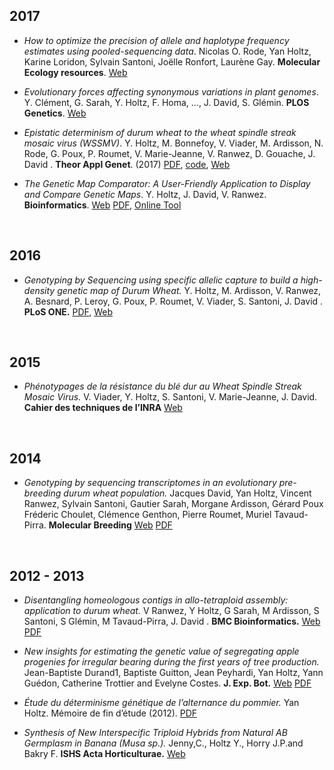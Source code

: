 ## 2017

- *How to optimize the precision of allele and haplotype frequency estimates using pooled-sequencing data*. Nicolas O. Rode, Yan Holtz, Karine Loridon, Sylvain Santoni, Joëlle Ronfort, Laurène Gay. **Molecular Ecology resources**. [Web](https://onlinelibrary.wiley.com/doi/abs/10.1111/1755-0998.12723)

- *Evolutionary forces affecting synonymous variations in plant genomes*. Y. Clément, G. Sarah, Y. Holtz, F. Homa, …, J. David, S. Glémin. **PLOS Genetics**. [Web](http://journals.plos.org/plosgenetics/article?id=10.1371/journal.pgen.1006799)

- *Epistatic determinism of durum wheat to the wheat spindle streak mosaic virus (WSSMV)*. Y. Holtz, M. Bonnefoy, V. Viader, M. Ardisson, N. Rode, G. Poux, P. Roumet, V. Marie-Jeanne, V. Ranwez, D. Gouache, J. David . **Theor Appl Genet**. (2017) [PDF](https://github.com/holtzy/Publication/blob/master/File/Wheat_WSSMV_HoltzEtAl.pdf), [code](https://github.com/holtzy/Publication-WSSMV-Resistance), [Web](https://link.springer.com/article/10.1007/s00122-017-2904-6)

- *The Genetic Map Comparator: A User-Friendly Application to Display and Compare Genetic Maps*. Y. Holtz, J. David, V. Ranwez. **Bioinformatics**. [Web](https://academic.oup.com/bioinformatics/article/33/9/1387/2908431) [PDF](https://github.com/holtzy/Publication/blob/master/File/GenMapComp_HoltzEtAl.pdf), [Online Tool](http://www.agap-sunshine.inra.fr/genmapcomp/)

<br>



## 2016

- *Genotyping by Sequencing using specific allelic capture to build a high-density genetic map of Durum Wheat.* Y. Holtz, M. Ardisson, V. Ranwez, A. Besnard, P. Leroy, G. Poux, P. Roumet, V. Viader, S. Santoni, J. David . **PLoS ONE.** [PDF](https://github.com/holtzy/Publication/blob/master/File/Capture_HoltzEtAl.pdf), [Web](http://journals.plos.org/plosone/article?id=10.1371/journal.pone.0154609)

<br>



## 2015

- *Phénotypages de la résistance du blé dur au Wheat Spindle Streak Mosaic Virus.* V. Viader, Y. Holtz, S. Santoni, V. Marie-Jeanne, J. David.  **Cahier des techniques de l’INRA** [Web](https://www6.inra.fr/cahier_des_techniques/Les-Cahiers-parus/Les-N-reguliers/20152/Cahier-N-85/Art1-ct85-2015)

<br>



## 2014

- *Genotyping by sequencing transcriptomes in an evolutionary pre-breeding durum wheat population.* Jacques David, Yan Holtz, Vincent Ranwez, Sylvain Santoni, Gautier Sarah, Morgane Ardisson, Gérard Poux Fréderic Choulet, Clémence Genthon, Pierre Roumet, Muriel Tavaud-Pirra. **Molecular Breeding** [Web](https://link.springer.com/article/10.1007/s11032-014-0179-z) [PDF](https://github.com/holtzy/Publication/blob/master/File/GenotBySeq_DavidEtAl.pdf)

<br>


## 2012 - 2013

- *Disentangling homeologous contigs in allo-tetraploid assembly: application to durum wheat.* V Ranwez, Y Holtz, G Sarah, M Ardisson, S Santoni, S Glémin, M Tavaud-Pirra, J. David . **BMC Bioinformatics.** [Web](https://bmcbioinformatics.biomedcentral.com/articles/10.1186/1471-2105-14-S15-S15) [PDF](https://github.com/holtzy/Publication/blob/master/File/HomeoSplitter_RanwezEtAl.pdf)

- *New insights for estimating the genetic value of segregating apple progenies for irregular bearing during the first years of tree production.*  Jean-Baptiste Durand1, Baptiste Guitton, Jean Peyhardi, Yan Holtz, Yann Guédon, Catherine Trottier and Evelyne Costes. **J. Exp. Bot.** [Web](https://academic.oup.com/jxb/article/64/16/5099/592814) [PDF](https://github.com/holtzy/Publication/blob/master/File/IrrBearing_DurandEtAl.pdf)

- *Étude du déterminisme génétique de l’alternance du pommier.*   Yan Holtz. Mémoire de fin d’étude (2012).  [PDF](https://github.com/holtzy/Publication/blob/master/File/MasterThesis_Holtz.pdf)

- *Synthesis of New Interspecific Triploid Hybrids from Natural AB Germplasm in Banana (Musa sp.).*  Jenny,C., Holtz Y., Horry J.P.and Bakry F. **ISHS Acta Horticulturae.** [Web](http://www.actahort.org/books/986/986_22.html)

<br>